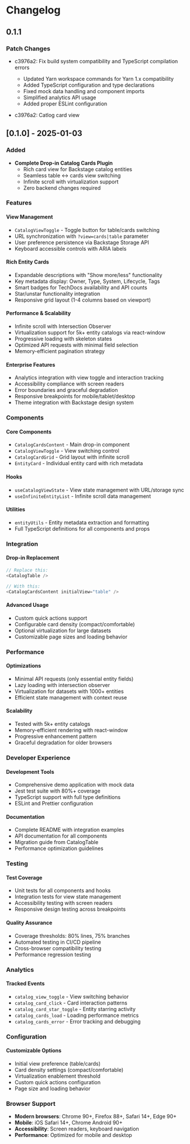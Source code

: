 # Changelog

## 0.1.1

### Patch Changes

- c3976a2: Fix build system compatibility and TypeScript compilation errors
  - Updated Yarn workspace commands for Yarn 1.x compatibility
  - Added TypeScript configuration and type declarations
  - Fixed mock data handling and component imports
  - Simplified analytics API usage
  - Added proper ESLint configuration

- c3976a2: Catlog card view

## [0.1.0] - 2025-01-03

### Added

- **Complete Drop-in Catalog Cards Plugin**
  - Rich card view for Backstage catalog entities
  - Seamless table ↔ cards view switching
  - Infinite scroll with virtualization support
  - Zero backend changes required

### Features

#### **View Management**

- `CatalogViewToggle` - Toggle button for table/cards switching
- URL synchronization with `?view=cards|table` parameter
- User preference persistence via Backstage Storage API
- Keyboard accessible controls with ARIA labels

#### **Rich Entity Cards**

- Expandable descriptions with "Show more/less" functionality
- Key metadata display: Owner, Type, System, Lifecycle, Tags
- Smart badges for TechDocs availability and API counts
- Star/unstar functionality integration
- Responsive grid layout (1-4 columns based on viewport)

#### **Performance & Scalability**

- Infinite scroll with Intersection Observer
- Virtualization support for 5k+ entity catalogs via react-window
- Progressive loading with skeleton states
- Optimized API requests with minimal field selection
- Memory-efficient pagination strategy

#### **Enterprise Features**

- Analytics integration with view toggle and interaction tracking
- Accessibility compliance with screen readers
- Error boundaries and graceful degradation
- Responsive breakpoints for mobile/tablet/desktop
- Theme integration with Backstage design system

### Components

#### **Core Components**

- `CatalogCardsContent` - Main drop-in component
- `CatalogViewToggle` - View switching control
- `CatalogCardGrid` - Grid layout with infinite scroll
- `EntityCard` - Individual entity card with rich metadata

#### **Hooks**

- `useCatalogViewState` - View state management with URL/storage sync
- `useInfiniteEntityList` - Infinite scroll data management

#### **Utilities**

- `entityUtils` - Entity metadata extraction and formatting
- Full TypeScript definitions for all components and props

### Integration

#### **Drop-in Replacement**

```typescript
// Replace this:
<CatalogTable />

// With this:
<CatalogCardsContent initialView="table" />
```

#### **Advanced Usage**

- Custom quick actions support
- Configurable card density (compact/comfortable)
- Optional virtualization for large datasets
- Customizable page sizes and loading behavior

### Performance

#### **Optimizations**

- Minimal API requests (only essential entity fields)
- Lazy loading with intersection observer
- Virtualization for datasets with 1000+ entities
- Efficient state management with context reuse

#### **Scalability**

- Tested with 5k+ entity catalogs
- Memory-efficient rendering with react-window
- Progressive enhancement pattern
- Graceful degradation for older browsers

### Developer Experience

#### **Development Tools**

- Comprehensive demo application with mock data
- Jest test suite with 80%+ coverage
- TypeScript support with full type definitions
- ESLint and Prettier configuration

#### **Documentation**

- Complete README with integration examples
- API documentation for all components
- Migration guide from CatalogTable
- Performance optimization guidelines

### Testing

#### **Test Coverage**

- Unit tests for all components and hooks
- Integration tests for view state management
- Accessibility testing with screen readers
- Responsive design testing across breakpoints

#### **Quality Assurance**

- Coverage thresholds: 80% lines, 75% branches
- Automated testing in CI/CD pipeline
- Cross-browser compatibility testing
- Performance regression testing

### Analytics

#### **Tracked Events**

- `catalog_view_toggle` - View switching behavior
- `catalog_card_click` - Card interaction patterns
- `catalog_card_star_toggle` - Entity starring activity
- `catalog_cards_load` - Loading performance metrics
- `catalog_cards_error` - Error tracking and debugging

### Configuration

#### **Customizable Options**

- Initial view preference (table/cards)
- Card density settings (compact/comfortable)
- Virtualization enablement threshold
- Custom quick actions configuration
- Page size and loading behavior

### Browser Support

- **Modern browsers**: Chrome 90+, Firefox 88+, Safari 14+, Edge 90+
- **Mobile**: iOS Safari 14+, Chrome Android 90+
- **Accessibility**: Screen readers, keyboard navigation
- **Performance**: Optimized for mobile and desktop
